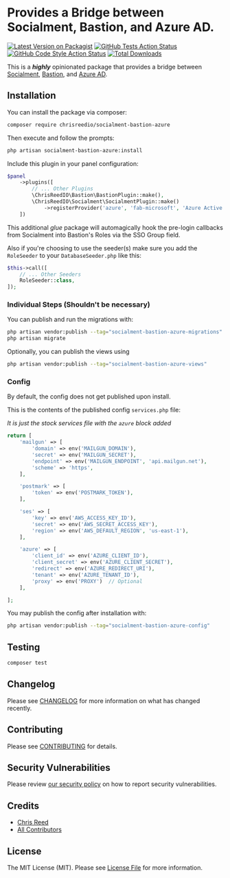 # Provides a Bridge between Socialment, Bastion, and Azure AD.

[![Latest Version on Packagist](https://img.shields.io/packagist/v/chrisreedio/socialment-bastion-azure.svg?style=flat-square)](https://packagist.org/packages/chrisreedio/socialment-bastion-azure)
[![GitHub Tests Action Status](https://img.shields.io/github/actions/workflow/status/chrisreedio/socialment-bastion-azure/run-tests.yml?branch=main&label=tests&style=flat-square)](https://github.com/chrisreedio/socialment-bastion-azure/actions?query=workflow%3Arun-tests+branch%3Amain)
[![GitHub Code Style Action Status](https://img.shields.io/github/actions/workflow/status/chrisreedio/socialment-bastion-azure/fix-php-code-style-issues.yml?branch=main&label=code%20style&style=flat-square)](https://github.com/chrisreedio/socialment-bastion-azure/actions?query=workflow%3A"Fix+PHP+code+style+issues"+branch%3Amain)
[![Total Downloads](https://img.shields.io/packagist/dt/chrisreedio/socialment-bastion-azure.svg?style=flat-square)](https://packagist.org/packages/chrisreedio/socialment-bastion-azure)



This is a **_highly_** opinionated package that provides a bridge between [Socialment](https://github.com/chrisreedio/socialment), [Bastion](https://github.com/chrisreedio/bastion), and [Azure AD](https://github.com/chrisreedio/laravel-azure-graph).

## Installation

You can install the package via composer:

```bash
composer require chrisreedio/socialment-bastion-azure
```
Then execute and follow the prompts:

```bash
php artisan socialment-bastion-azure:install
```

Include this plugin in your panel configuration:

```php
$panel
	->plugins([
		// ... Other Plugins
		\ChrisReedIO\Bastion\BastionPlugin::make(),
		\ChrisReedIO\Socialment\SocialmentPlugin::make()
            ->registerProvider('azure', 'fab-microsoft', 'Azure Active Directory'),
	])
```

This additional _glue_ package will automagically hook the pre-login callbacks from Socialment into Bastion's Roles via the SSO Group field.

Also if you're choosing to use the seeder(s) make sure you add the `RoleSeeder` to your `DatabaseSeeder.php` like this:

```php
$this->call([
    // ... Other Seeders
    RoleSeeder::class,
]);
```

### Individual Steps (Shouldn't be necessary)

You can publish and run the migrations with:

```bash
php artisan vendor:publish --tag="socialment-bastion-azure-migrations"
php artisan migrate
```
Optionally, you can publish the views using

```bash
php artisan vendor:publish --tag="socialment-bastion-azure-views"
```

### Config

By default, the config does not get published upon install.

This is the contents of the published config `services.php` file:

_It is just the stock services file with the `azure` block added_

```php
return [
    'mailgun' => [
        'domain' => env('MAILGUN_DOMAIN'),
        'secret' => env('MAILGUN_SECRET'),
        'endpoint' => env('MAILGUN_ENDPOINT', 'api.mailgun.net'),
        'scheme' => 'https',
    ],

    'postmark' => [
        'token' => env('POSTMARK_TOKEN'),
    ],

    'ses' => [
        'key' => env('AWS_ACCESS_KEY_ID'),
        'secret' => env('AWS_SECRET_ACCESS_KEY'),
        'region' => env('AWS_DEFAULT_REGION', 'us-east-1'),
    ],

    'azure' => [
        'client_id' => env('AZURE_CLIENT_ID'),
        'client_secret' => env('AZURE_CLIENT_SECRET'),
        'redirect' => env('AZURE_REDIRECT_URI'),
        'tenant' => env('AZURE_TENANT_ID'),
        'proxy' => env('PROXY')  // Optional
    ],

];
```

You may publish the config after installation with:

```bash
php artisan vendor:publish --tag="socialment-bastion-azure-config"
```

## Testing

```bash
composer test
```

## Changelog

Please see [CHANGELOG](CHANGELOG.md) for more information on what has changed recently.

## Contributing

Please see [CONTRIBUTING](.github/CONTRIBUTING.md) for details.

## Security Vulnerabilities

Please review [our security policy](../../security/policy) on how to report security vulnerabilities.

## Credits

- [Chris Reed](https://github.com/chrisreedio)
- [All Contributors](../../contributors)

## License

The MIT License (MIT). Please see [License File](LICENSE.md) for more information.
